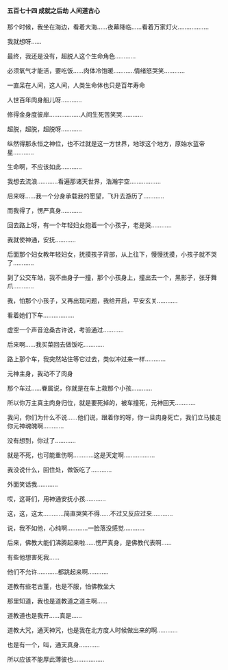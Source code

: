 #### 五百七十四 成就之后劫 人间道古心

那个时候，我坐在海边，看着大海……夜幕降临……看着万家灯火………………

我就想呀……

最终，我还是没有，超脱人这个生命角色…………

必须氧气才能活，要吃饭……肉体冷饱暖…………情绪怒哭笑…………


一直呆在人间，这人间，人类生命体也只是百年寿命


人世百年肉身船儿呀…………


修得金身度彼岸………………人间生死苦笑哭…………


超脱，超脱，超脱呀…………

纵然得那永恒之神位，也不过就是这一方世界，地球这个地方，原始水蓝帝星…………


生命啊，不应该如此…………


我想去流浪…………看遍那诸天世界，浩瀚宇空………………


后来呀……我一个分身承载我的愿望，飞升去游历了…………

而我得了，愣严真身…………

回去路上呀，有一个年轻妇女抱着一个小孩子，老是哭…………

我就使神通，安抚…………

后面那个妇女教年轻妇女，抚摸孩子背部，从上往下，慢慢抚摸，小孩子就不哭了…………

到了公交车站，我不由身子一撞，那个小孩身上，撞出去一个，黑影子，张牙舞爪…………

我，怕那个小孩子，又再出现问题，我给开启，平安玄关…………

看着她们下车………………

虚空一个声音沧桑古许说，考验通过…………


后来啊……我买菜回去做饭吃…………

路上那个车，我突然站住等它过去，类似冲过来一样…………

元神主身，我动不了肉身

那个车过……眷属说，你就是在车上救那个小孩…………

所以你万主真主肉身归位，就是要死掉的，被车撞死，元神回天…………

我问，你们为什么不说……他们说，跟着你的呀，你一旦肉身死亡，我们立马接走你元神魂魄啊…………

没有想到，你过了…………

就是不死，也可能重伤啊…………这是天定啊………………


我没说什么，回住处，做饭吃了…………

外面笑话我…………

哎，这哥们，用神通安抚小孩…………

这，这，这太…………简直哭笑不得……不过又反应过来…………

说，我不如他，心纯啊…………一脸落没感觉…………

后来，佛教大能们沸腾起来啦……愣严真身，是佛教代表啊……

有些他想害死我……

他们不允许…………都跳起来啊…………

道教有些老古董，也是不服，怕佛教坐大

那里知道，我也是道教道之道主啊……

道教道也是我开……真是……


道教大咒，通天神咒，也是我在北方度人时候做出来的啊…………

也是有一个，叫，通天真身…………

所以应该不能厚此薄彼也………………